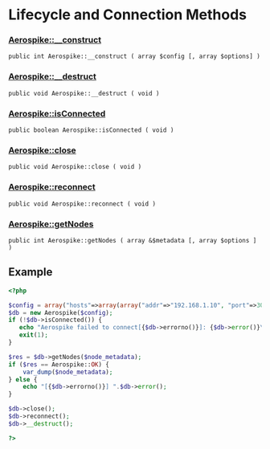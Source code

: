 
# Lifecycle and Connection Methods

### [Aerospike::__construct](aerospike_construct.md)
```
public int Aerospike::__construct ( array $config [, array $options] )
```

### [Aerospike::__destruct](aerospike_destruct.md)
```
public void Aerospike::__destruct ( void )
```

### [Aerospike::isConnected](aerospike_isconnected.md)
```
public boolean Aerospike::isConnected ( void )
```

### [Aerospike::close](aerospike_close.md)
```
public void Aerospike::close ( void )
```

### [Aerospike::reconnect](aerospike_reconnect.md)
```
public void Aerospike::reconnect ( void )
```

### [Aerospike::getNodes](aerospike_getnodes.md)
```
public int Aerospike::getNodes ( array &$metadata [, array $options ] )
```

## Example

```php
<?php

$config = array("hosts"=>array(array("addr"=>"192.168.1.10", "port"=>3000));
$db = new Aerospike($config);
if (!$db->isConnected()) {
   echo "Aerospike failed to connect[{$db->errorno()}]: {$db->error()}\n";
   exit(1);
}

$res = $db->getNodes($node_metadata);
if ($res == Aerospike::OK) {
    var_dump($node_metadata);
} else {
    echo "[{$db->errorno()}] ".$db->error();
}

$db->close();
$db->reconnect();
$db->__destruct();

?>
```
